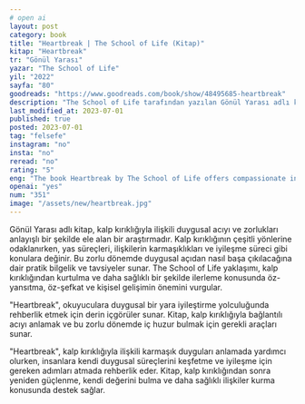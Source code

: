 ```yaml
---
# open ai
layout: post
category: book
title: "Heartbreak | The School of Life (Kitap)"
kitap: "Heartbreak"
tr: "Gönül Yarası"
yazar: "The School of Life"
yil: "2022"
sayfa: "80"
goodreads: "https://www.goodreads.com/book/show/48495685-heartbreak"
description: "The School of Life tarafından yazılan Gönül Yarası adlı kitap, duygusal acıları anlayışlı bir şekilde ele alır ve kalp kırıklığıyla başa çıkmak ve iyileşmek için pratik rehberlik sunar."
last_modified_at: 2023-07-01
published: true
posted: 2023-07-01
tag: "felsefe" 
instagram: "no"
insta: "no"
reread: "no"
rating: "5"
eng: "The book Heartbreak by The School of Life offers compassionate insights and practical guidance on navigating the emotional challenges of heartbreak and finding healing and growth."
openai: "yes"
num: "351"
image: "/assets/new/heartbreak.jpg"
---
```


Gönül Yarası adlı kitap, kalp kırıklığıyla ilişkili duygusal acıyı ve zorlukları anlayışlı bir şekilde ele alan bir araştırmadır. Kalp kırıklığının çeşitli yönlerine odaklanırken, yas süreçleri, ilişkilerin karmaşıklıkları ve iyileşme süreci gibi konulara değinir. Bu zorlu dönemde duygusal açıdan nasıl başa çıkılacağına dair pratik bilgelik ve tavsiyeler sunar. The School of Life yaklaşımı, kalp kırıklığından kurtulma ve daha sağlıklı bir şekilde ilerleme konusunda öz-yansıtma, öz-şefkat ve kişisel gelişimin önemini vurgular.

"Heartbreak", okuyuculara duygusal bir yara iyileştirme yolculuğunda rehberlik etmek için derin içgörüler sunar. Kitap, kalp kırıklığıyla bağlantılı acıyı anlamak ve bu zorlu dönemde iç huzur bulmak için gerekli araçları sunar. 

"Heartbreak", kalp kırıklığıyla ilişkili karmaşık duyguları anlamada yardımcı olurken, insanlara kendi duygusal süreçlerini keşfetme ve iyileşme için gereken adımları atmada rehberlik eder. Kitap, kalp kırıklığından sonra yeniden güçlenme, kendi değerini bulma ve daha sağlıklı ilişkiler kurma konusunda destek sağlar. 



